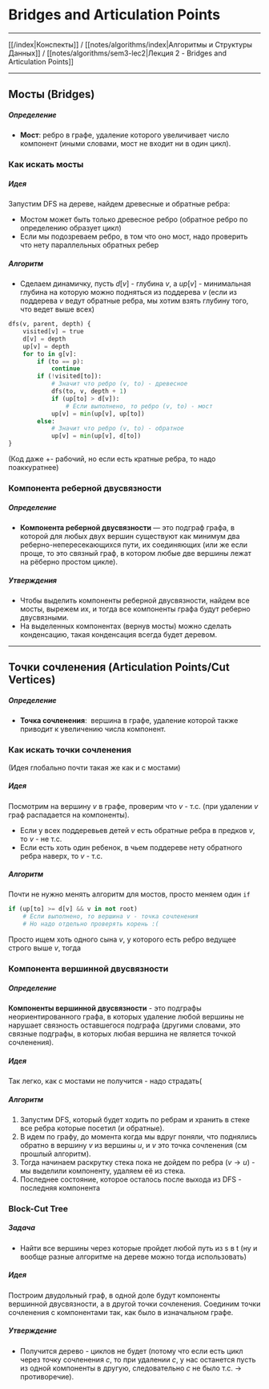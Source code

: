 # Bridges and Articulation Points
---

[[/index|Конспекты]] / [[notes/algorithms/index|Алгоритмы и Структуры Данных]] / [[notes/algorithms/sem3-lec2|Лекция 2 - Bridges and Articulation Points]]

---
## Мосты (Bridges)
##### Определение
- **Мост**: ребро в графе, удаление которого увеличивает число компонент (иными словами, мост не входит ни в один цикл). 

### Как искать мосты
##### Идея
Запустим DFS на дереве, найдем древесные и обратные ребра:
- Мостом может быть только древесное ребро (обратное ребро по определению образует цикл)
- Если мы подозреваем ребро, в том что оно мост, надо проверить что нету параллельных обратных ребер

##### Алгоритм
- Сделаем динамичку, пусть $d[v]$ - глубина $v$, а $up[v]$ - минимальная глубина на которую можно подняться из поддерева $v$ (если из поддерева $v$ ведут обратные ребра, мы хотим взять глубину того, что ведет выше всех)

``` py
dfs(v, parent, depth) {
	visited[v] = true
	d[v] = depth
	up[v] = depth
	for to in g[v]:
		if (to == p):
			continue
		if (!visited[to]):
			# Значит что ребро (v, to) - древесное
			dfs(to, v, depth + 1)
			if (up[to] > d[v]):
				# Если выполнено, то ребро (v, to) - мост
			up[v] = min(up[v], up[to])
		else:
			# Значит что ребро (v, to) - обратное
			up[v] = min(up[v], d[to])
}
```
(Код даже +- рабочий, но если есть кратные ребра, то надо поаккуратнее)
 
### Компонента реберной двусвязности 
##### Определение 
- **Компонента реберной двусвязности** — это подграф графа, в которой для любых двух вершин существуют как минимум два реберно-непересекающихся пути, их соединяющих (или же если проще, то это связный граф, в котором любые две вершины лежат на рёберно простом цикле).

##### Утверждения
- Чтобы выделить компоненты реберной двусвязности, найдем все мосты, вырежем их, и тогда все компоненты графа будут реберно двусвязными.
- На выделенных компонентах (вернув мосты) можно сделать конденсацию, такая конденсация всегда будет деревом.

---
## Точки сочленения (Articulation Points/Cut Vertices)
##### Определение
- **Точка сочленения**:  вершина в графе, удаление которой также приводит к увеличению числа компонент.

### Как искать точки сочленения 
(Идея глобально почти такая же как и с мостами)

##### Идея
Посмотрим на вершину $v$ в графе, проверим что $v$ - т.с. (при удалении $v$ граф распадается на компоненты). 
- Если у всех поддеревьев детей $v$ есть обратные ребра в предков $v$, то $v$ - не т.с. 
- Если есть хоть один ребенок, в чьем поддереве нету обратного ребра наверх, то $v$ - т.с. 

##### Алгоритм
Почти не нужно менять алгоритм для мостов, просто меняем один `if`
``` py
if (up[to] >= d[v] && v in not root) 
	# Если выполнено, то вершина v - точка сочленения
	# Но надо отдельно проверять корень :(
```
Просто ищем хоть одного сына $v$, у которого есть ребро ведущее строго выше $v$, тогда 

### Компонента вершинной двусвязности 
##### Определение
**Компоненты вершинной двусвязности** - это подграфы неориентированного графа, в которых удаление любой вершины не нарушает связность оставшегося подграфа (другими словами, это связные подграфы, в которых любая вершина не является точкой сочленения).

##### Идея
Так легко, как с мостами не получится - надо страдать(

##### Алгоритм
1. Запустим DFS, который будет ходить по ребрам и хранить в стеке все ребра которые посетил (и обратные). 
2. В идем по графу, до момента когда мы вдруг поняли, что поднялись обратно в вершину $v$ из вершины $u$, и $v$ это точка сочленения (см прошлый алгоритм). 
3. Тогда начинаем раскрутку стека пока не дойдем по ребра $(v \to u)$ - мы выделили компоненту, удаляем её из стека. 
4. Последнее состояние, которое осталось после выхода из DFS - последняя компонента

### Block-Cut Tree
##### Задача
 - Найти все вершины через которые пройдет любой путь из s в t (ну и вообще разные алгоритме на дереве можно тогда использовать)

##### Идея
Построим двудольный граф, в одной доле будут компоненты вершинной двусвязности, а в другой точки сочленения. Соединим точки сочленения с компонентами так, как было в изначальном графе.

##### Утверждение
- Получится дерево - циклов не будет (потому что если есть цикл через точку сочленения $c$, то при удалении $c$, у нас останется пусть из одной компоненты в другую, следовательно $c$ не было т.с. $\to$ противоречие).
